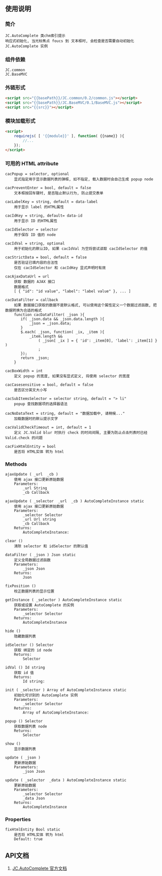 ## 使用说明

### 简介
    JC.AutoComplete 类chm索引提示 
    响应式初始化, 当光标焦点 foucs 到 文本框时, 会检查是否需要自动初始化 JC.AutoComplete 实例

### 组件依赖
    JC.common
    JC.BaseMVC

### 外链形式

```html
<script src="{{basePath}}/JC.common/0.2/common.js"></script>
<script src="{{basePath}}/JC.BaseMVC/0.1/BaseMVC.js"></script>
<script src="{{src}}"></script>
```

### 模块加载形式
```html
<script>
    requirejs( [ '{{module}}' ], function( {{name}} ){
        //...
    }); 
</script>
```

### 可用的 HTML attribute

    cacPopup = selector, optional
        显式指定用于显示数据列表的弹框, 如不指定, 载入数据时会自己生成 popup node

    cacPreventEnter = bool, default = false
        文本框按回车键时, 是否阻止默认行为, 防止提交表单

    cacLabelKey = string, default = data-label
        用于显示 label 的HTML属性

    cacIdKey = string, default= data-id
        用于显示 ID 的HTML属性

    cacIdSelector = selector
        用于保存 ID 值的 node

    cacIdVal = string, optional
        用于初始化的默认ID, 如果 cacIdVal 为空将尝试读取 cacIdSelector 的值

    cacStrictData = bool, default = false
        是否验证已填内容的合法性
        仅在 cacIdSelector 和 cacIdKey 显式声明时有效

    cacAjaxDataUrl = url
        获取 数据的 AJAX 接口
        数据格式
        [ { "id": "id value", "label": "label value" }, ... ]

    cacDataFilter = callback
        如果 数据接口获取的数据不是默认格式, 可以使用这个属性定义一个数据过滤函数, 把数据转换为合适的格式
        function cacDataFilter( _json ){
           if( _json.data && _json.data.length ){
               _json = _json.data;
           }
           $.each( _json, function( _ix, _item ){
               _item.length &&
                   ( _json[ _ix ] = { 'id': _item[0], 'label': _item[1] } )
                   ;
           });
           return _json;
        }

    cacBoxWidth = int
        定义 popup 的宽度, 如果没有显式定义, 将使用 selector 的宽度

    cacCasesensitive = bool, default = false
        是否区分英文大小写

    cacSubItemsSelector = selector string, default = "> li"
        popup 查找数据项的选择器语法

    cacNoDataText = string, default = "数据加载中, 请稍候..."
        加载数据时的默认提示文字

    cacValidCheckTimeout = int, default = 1
        定义 JC.Valid blur 时执行 check 的时间间隔, 主要为防止点击列表时已经 Valid.check 的问题

    cacFixHtmlEntity = bool
        是否将 HTML实体 转为 html

### Methods

    ajaxUpdate ( _url  _cb )
        使用 ajax 接口更新原始数据
        Parameters:
            _url String
            _cb Callback

    ajaxUpdate ( _selector  _url  _cb ) AutoCompleteInstance static
        使用 ajax 接口更新原始数据
        Parameters:
            _selector Selector
            _url Url string
            _cb Callback
        Returns:
            AutoCompleteInstance:

    clear ()
        清除 selector 和 idSelector 的默认值

    dataFilter ( _json ) Json static
        定义全局数据过滤函数
        Parameters:
            _json Json
        Returns:
            Json

    fixPosition ()
        校正数据列表的显示位置

    getInstance ( _selector ) AutoCompleteInstance static
        获取或设置 AutoComplete 的实例
        Parameters:
            _selector Selector
        Returns:
            AutoCompleteInstance

    hide ()
        隐藏数据列表

    idSelector () Selector
        获取 绑定的 id node
        Returns:
            Selector

    idVal () Id string
        获取 id 值
        Returns:
            Id string:

    init ( _selector ) Array of AutoCompleteInstance static
        初始化可识别的 AutoComplete 实例
        Parameters:
            _selector Selector
        Returns:
            Array of AutoCompleteInstance:

    popup () Selector
        获取数据列表 node
        Returns:
            Selector

    show ()
        显示数据列表

    update ( _json )
        更新原始数据
        Parameters:
            _json Json

    update ( _selector  _data ) AutoCompleteInstance static
        更新原始数据
        Parameters:
            _selector Selector
            _data Json
        Returns:
            AutoCompleteInstance

### Properties
    fixHtmlEntity Bool static
        是否将 HTML实体 转为 html
        Default: true

## API文档
1. [JC.AutoComplete 官方文档](http://360.75team.com/~qiushaowei/jc2/docs_api/classes/JC.AutoComplete.html)

